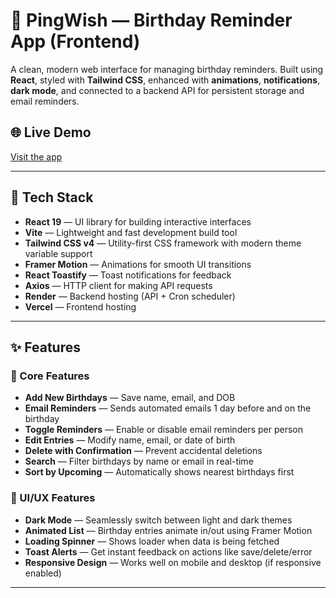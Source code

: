 # 🎂 PingWish — Birthday Reminder App (Frontend)

A clean, modern web interface for managing birthday reminders. Built using **React**, styled with **Tailwind CSS**, enhanced with **animations**, **notifications**, **dark mode**, and connected to a backend API for persistent storage and email reminders.

## 🌐 Live Demo

[Visit the app](https://pingwish.vercel.app)

---

## 🚀 Tech Stack

- **React 19** — UI library for building interactive interfaces
- **Vite** — Lightweight and fast development build tool
- **Tailwind CSS v4** — Utility-first CSS framework with modern theme variable support
- **Framer Motion** — Animations for smooth UI transitions
- **React Toastify** — Toast notifications for feedback
- **Axios** — HTTP client for making API requests
- **Render** — Backend hosting (API + Cron scheduler)
- **Vercel** — Frontend hosting

---

## ✨ Features

### 📌 Core Features
- **Add New Birthdays** — Save name, email, and DOB
- **Email Reminders** — Sends automated emails 1 day before and on the birthday
- **Toggle Reminders** — Enable or disable email reminders per person
- **Edit Entries** — Modify name, email, or date of birth
- **Delete with Confirmation** — Prevent accidental deletions
- **Search** — Filter birthdays by name or email in real-time
- **Sort by Upcoming** — Automatically shows nearest birthdays first

### 🌙 UI/UX Features
- **Dark Mode** — Seamlessly switch between light and dark themes
- **Animated List** — Birthday entries animate in/out using Framer Motion
- **Loading Spinner** — Shows loader when data is being fetched
- **Toast Alerts** — Get instant feedback on actions like save/delete/error
- **Responsive Design** — Works well on mobile and desktop (if responsive enabled)

---